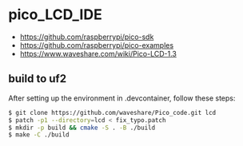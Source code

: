 # pico_LCD_IDE

- https://github.com/raspberrypi/pico-sdk
- https://github.com/raspberrypi/pico-examples
- https://www.waveshare.com/wiki/Pico-LCD-1.3

## build to uf2

After setting up the environment in .devcontainer, follow these steps:

```sh
$ git clone https://github.com/waveshare/Pico_code.git lcd
$ patch -p1 --directory=lcd < fix_typo.patch
$ mkdir -p build && cmake -S . -B ./build
$ make -C ./build
```

